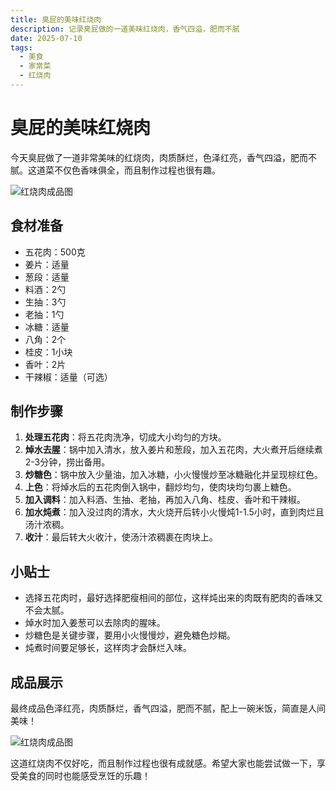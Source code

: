 ```yaml
---
title: 臭屁的美味红烧肉
description: 记录臭屁做的一道美味红烧肉，香气四溢，肥而不腻
date: 2025-07-10
tags:
  - 美食
  - 家常菜
  - 红烧肉
---
```


# 臭屁的美味红烧肉

今天臭屁做了一道非常美味的红烧肉，肉质酥烂，色泽红亮，香气四溢，肥而不腻。这道菜不仅色香味俱全，而且制作过程也很有趣。

![红烧肉成品图](http://quan-img-upyun.test.upcdn.net/img/blog/168361752137807_.pic.jpg)

## 食材准备

- 五花肉：500克
- 姜片：适量
- 葱段：适量
- 料酒：2勺
- 生抽：3勺
- 老抽：1勺
- 冰糖：适量
- 八角：2个
- 桂皮：1小块
- 香叶：2片
- 干辣椒：适量（可选）

## 制作步骤

1. **处理五花肉**：将五花肉洗净，切成大小均匀的方块。
2. **焯水去腥**：锅中加入清水，放入姜片和葱段，加入五花肉，大火煮开后继续煮2-3分钟，捞出备用。
3. **炒糖色**：锅中放入少量油，加入冰糖，小火慢慢炒至冰糖融化并呈现棕红色。
4. **上色**：将焯水后的五花肉倒入锅中，翻炒均匀，使肉块均匀裹上糖色。
5. **加入调料**：加入料酒、生抽、老抽，再加入八角、桂皮、香叶和干辣椒。
6. **加水炖煮**：加入没过肉的清水，大火烧开后转小火慢炖1-1.5小时，直到肉烂且汤汁浓稠。
7. **收汁**：最后转大火收汁，使汤汁浓稠裹在肉块上。

## 小贴士

- 选择五花肉时，最好选择肥瘦相间的部位，这样炖出来的肉既有肥肉的香味又不会太腻。
- 焯水时加入姜葱可以去除肉的腥味。
- 炒糖色是关键步骤，要用小火慢慢炒，避免糖色炒糊。
- 炖煮时间要足够长，这样肉才会酥烂入味。

## 成品展示

最终成品色泽红亮，肉质酥烂，香气四溢，肥而不腻，配上一碗米饭，简直是人间美味！

![红烧肉成品图](http://quan-img-upyun.test.upcdn.net/img/blog/168361752137807_.pic.jpg)

这道红烧肉不仅好吃，而且制作过程也很有成就感。希望大家也能尝试做一下，享受美食的同时也能感受烹饪的乐趣！